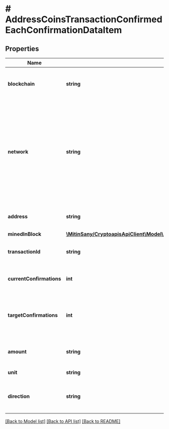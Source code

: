 # # AddressCoinsTransactionConfirmedEachConfirmationDataItem

## Properties

Name | Type | Description | Notes
------------ | ------------- | ------------- | -------------
**blockchain** | **string** | Represents the specific blockchain protocol name, e.g. Ethereum, Bitcoin, etc. |
**network** | **string** | Represents the name of the blockchain network used; blockchain networks are usually identical as technology and software, but they differ in data, e.g. - \&quot;mainnet\&quot; is the live network with actual data while networks like \&quot;testnet\&quot;, \&quot;sepolia\&quot;, \&quot;nile\&quot; are test networks. |
**address** | **string** | Defines the specific address to which the transaction has been sent. |
**minedInBlock** | [**\MitinSany/CryptoapisApiClient\Model\AddressCoinsTransactionConfirmedEachConfirmationDataItemMinedInBlock**](AddressCoinsTransactionConfirmedEachConfirmationDataItemMinedInBlock.md) |  |
**transactionId** | **string** | Defines the unique ID of the specific transaction, i.e. its identification number. |
**currentConfirmations** | **int** | Defines the number of currently received confirmations for the transaction. |
**targetConfirmations** | **int** | Defines the number of confirmation transactions requested as callbacks, i.e. the system can notify till the n-th confirmation. |
**amount** | **string** | Defines the amount of coins sent with the confirmed transaction. |
**unit** | **string** | Defines the unit of the transaction, e.g. BTC. |
**direction** | **string** | Defines whether the transaction is \&quot;incoming\&quot; or \&quot;outgoing\&quot;. |

[[Back to Model list]](../../README.md#models) [[Back to API list]](../../README.md#endpoints) [[Back to README]](../../README.md)
